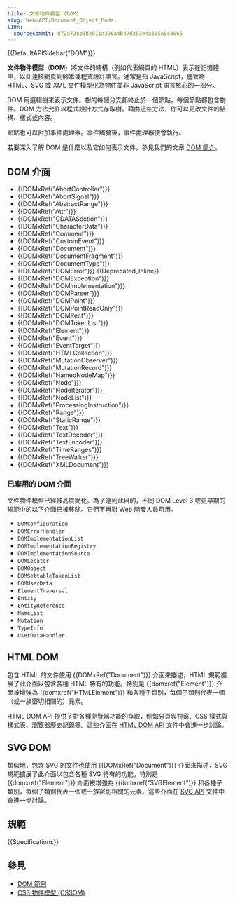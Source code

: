 ```yaml
---
title: 文件物件模型 (DOM)
slug: Web/API/Document_Object_Model
l10n:
  sourceCommit: df2a728b3b3911a396a4b47d363e4a335a5c8065
---
```


{{DefaultAPISidebar("DOM")}}

**文件物件模型**（**DOM**）將文件的結構（例如代表網頁的 HTML）表示在記憶體中，以此連接網頁到腳本或程式設計語言。通常是指 JavaScript，儘管將 HTML、SVG 或 XML 文件模型化為物件並非 JavaScript 語言核心的一部分。

DOM 用邏輯樹來表示文件。樹的每個分支都終止於一個節點，每個節點都包含物件。DOM 方法允許以程式設計方式存取樹。藉由這些方法，你可以更改文件的結構、樣式或內容。

節點也可以附加事件處理器。事件觸發後，事件處理器便會執行。

若要深入了解 DOM 是什麼以及它如何表示文件，參見我們的文章 [DOM 簡介](/zh-TW/docs/Web/API/Document_Object_Model/Introduction)。

## DOM 介面

- {{DOMxRef("AbortController")}}
- {{DOMxRef("AbortSignal")}}
- {{DOMxRef("AbstractRange")}}
- {{DOMxRef("Attr")}}
- {{DOMxRef("CDATASection")}}
- {{DOMxRef("CharacterData")}}
- {{DOMxRef("Comment")}}
- {{DOMxRef("CustomEvent")}}
- {{DOMxRef("Document")}}
- {{DOMxRef("DocumentFragment")}}
- {{DOMxRef("DocumentType")}}
- {{DOMxRef("DOMError")}} {{Deprecated_Inline}}
- {{DOMxRef("DOMException")}}
- {{DOMxRef("DOMImplementation")}}
- {{DOMxRef("DOMParser")}}
- {{DOMxRef("DOMPoint")}}
- {{DOMxRef("DOMPointReadOnly")}}
- {{DOMxRef("DOMRect")}}
- {{DOMxRef("DOMTokenList")}}
- {{DOMxRef("Element")}}
- {{DOMxRef("Event")}}
- {{DOMxRef("EventTarget")}}
- {{DOMxRef("HTMLCollection")}}
- {{DOMxRef("MutationObserver")}}
- {{DOMxRef("MutationRecord")}}
- {{DOMxRef("NamedNodeMap")}}
- {{DOMxRef("Node")}}
- {{DOMxRef("NodeIterator")}}
- {{DOMxRef("NodeList")}}
- {{DOMxRef("ProcessingInstruction")}}
- {{DOMxRef("Range")}}
- {{DOMxRef("StaticRange")}}
- {{DOMxRef("Text")}}
- {{DOMxRef("TextDecoder")}}
- {{DOMxRef("TextEncoder")}}
- {{DOMxRef("TimeRanges")}}
- {{DOMxRef("TreeWalker")}}
- {{DOMxRef("XMLDocument")}}

### 已棄用的 DOM 介面

文件物件模型已經被高度簡化。為了達到此目的，不同 DOM Level 3 或更早期的規範中的以下介面已被移除。它們不再對 Web 開發人員可用。

- `DOMConfiguration`
- `DOMErrorHandler`
- `DOMImplementationList`
- `DOMImplementationRegistry`
- `DOMImplementationSource`
- `DOMLocator`
- `DOMObject`
- `DOMSettableTokenList`
- `DOMUserData`
- `ElementTraversal`
- `Entity`
- `EntityReference`
- `NameList`
- `Notation`
- `TypeInfo`
- `UserDataHandler`

## HTML DOM

包含 HTML 的文件使用 {{DOMxRef("Document")}} 介面來描述，HTML 規範擴展了此介面以包含各種 HTML 特有的功能。特別是 {{domxref("Element")}} 介面被增強為 {{domxref("HTMLElement")}} 和各種子類別，每個子類別代表一個（或一族密切相關的）元素。

HTML DOM API 提供了對各種瀏覽器功能的存取，例如分頁與視窗、CSS 樣式與樣式表、瀏覽器歷史記錄等。這些介面在 [HTML DOM API](/zh-TW/docs/Web/API/HTML_DOM_API) 文件中會進一步討論。

## SVG DOM

類似地，包含 SVG 的文件也使用 {{DOMxRef("Document")}} 介面來描述，SVG 規範擴展了此介面以包含各種 SVG 特有的功能。特別是 {{domxref("Element")}} 介面被增強為 {{domxref("SVGElement")}} 和各種子類別，每個子類別代表一個或一族密切相關的元素。這些介面在 [SVG API](/zh-TW/docs/Web/API/SVG_API) 文件中會進一步討論。

## 規範

{{Specifications}}

## 參見

- [DOM 範例](/zh-TW/docs/Web/API/Document_Object_Model/Examples)
- [CSS 物件模型 (CSSOM)](/zh-TW/docs/Web/API/CSS_Object_Model)
